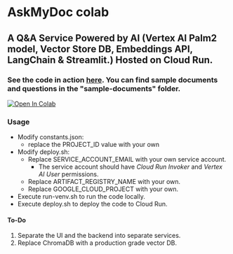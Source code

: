 # AskMyDoc colab

## A Q&A Service Powered by AI (Vertex AI Palm2 model, Vector Store DB, Embeddings API, LangChain & Streamlit.) Hosted on Cloud Run.

### See the code in action [here](https://askmydoc.app/). You can find sample documents and questions in the "sample-documents" folder.

<a href="https://github.com/UriKatsirPrivate/askmydoc-colab/blob/main/askmydoc_colab.ipynb">
  <img src="https://colab.research.google.com/assets/colab-badge.svg" alt="Open In Colab"/>
</a>


### Usage

* Modify constants.json:
    * replace the PROJECT_ID value with your own
* Modify deploy.sh:
    * Replace SERVICE_ACCOUNT_EMAIL with your own service account. 
      * The service account should have _Cloud Run Invoker_ and _Vertex AI User_ permissions.
    * Replace ARTIFACT_REGISTRY_NAME with your own.
    * Replace GOOGLE_CLOUD_PROJECT with your own.
* Execute run-venv.sh to run the code locally.
* Execute deploy.sh to deploy the code to Cloud Run.

#### To-Do
1. Separate the UI and the backend into separate services. 
2. Replace ChromaDB with a production grade vector DB.
